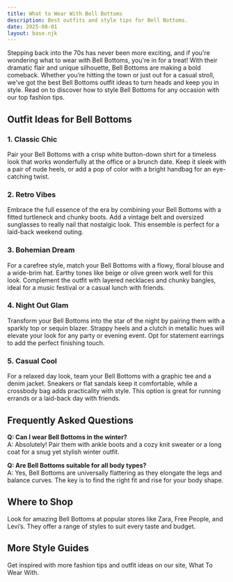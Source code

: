 ```yaml
---  
title: What to Wear With Bell Bottoms  
description: Best outfits and style tips for Bell Bottoms.  
date: 2025-08-01  
layout: base.njk  
---
```


Stepping back into the 70s has never been more exciting, and if you're wondering what to wear with Bell Bottoms, you're in for a treat! With their dramatic flair and unique silhouette, Bell Bottoms are making a bold comeback. Whether you’re hitting the town or just out for a casual stroll, we've got the best Bell Bottoms outfit ideas to turn heads and keep you in style. Read on to discover how to style Bell Bottoms for any occasion with our top fashion tips.

## Outfit Ideas for Bell Bottoms

### 1. Classic Chic
Pair your Bell Bottoms with a crisp white button-down shirt for a timeless look that works wonderfully at the office or a brunch date. Keep it sleek with a pair of nude heels, or add a pop of color with a bright handbag for an eye-catching twist.

### 2. Retro Vibes
Embrace the full essence of the era by combining your Bell Bottoms with a fitted turtleneck and chunky boots. Add a vintage belt and oversized sunglasses to really nail that nostalgic look. This ensemble is perfect for a laid-back weekend outing.

### 3. Bohemian Dream
For a carefree style, match your Bell Bottoms with a flowy, floral blouse and a wide-brim hat. Earthy tones like beige or olive green work well for this look. Complement the outfit with layered necklaces and chunky bangles, ideal for a music festival or a casual lunch with friends.

### 4. Night Out Glam
Transform your Bell Bottoms into the star of the night by pairing them with a sparkly top or sequin blazer. Strappy heels and a clutch in metallic hues will elevate your look for any party or evening event. Opt for statement earrings to add the perfect finishing touch.

### 5. Casual Cool
For a relaxed day look, team your Bell Bottoms with a graphic tee and a denim jacket. Sneakers or flat sandals keep it comfortable, while a crossbody bag adds practicality with style. This option is great for running errands or a laid-back day with friends.

## Frequently Asked Questions

**Q: Can I wear Bell Bottoms in the winter?**  
A: Absolutely! Pair them with ankle boots and a cozy knit sweater or a long coat for a snug yet stylish winter outfit.

**Q: Are Bell Bottoms suitable for all body types?**  
A: Yes, Bell Bottoms are universally flattering as they elongate the legs and balance curves. The key is to find the right fit and rise for your body shape.

## Where to Shop

Look for amazing Bell Bottoms at popular stores like Zara, Free People, and Levi’s. They offer a range of styles to suit every taste and budget.

## More Style Guides

Get inspired with more fashion tips and outfit ideas on our site, What To Wear With.